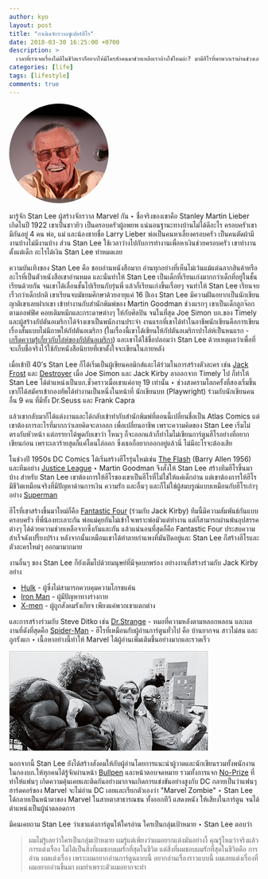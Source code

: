 ```yaml
---
author: kyo
layout: post
title: "กำเนิดจักรวาลซูเปอร์ฮีโร"
date: 2018-03-30 16:25:00 +0700
description: >
  เวลาที่เราเจอเรื่องไม่ดีในชีวิตเราก็อยากให้มีใครสักคนมาช่วยเหลือเราบ้างใช่ไหมล่ะ? มามีฮีโรที่พาพวกเราผ่านช่วงเลวร้ายไป เชื่อแน่ๆ ว่าพวกเราคงต้องมีฮีโรในใจเราเกือบทุกคนนั่นแหละ แต่วันนี้จะมาพูดถึงผู้ที่ให้กำเนิดฮีโรหลายๆ ตัวที่ทำให้เรารู้จักกัน ไม่ว่าจะเป็น Spider-Man, Hulk, Iron Man, X-Men และอื่นๆ อีกมากมาย...
categories: [life]
tags: [lifestyle]
comments: true
---
```

<img src="/assets/img/authors/kyo/2018-03-30/s1.jpg" alt="Stan Lee" style="border-radius:50%">

มารู้จัก Stan Lee ผู้สร้างจักรวาล Marvel กัน ‣ ชื่อจริงของเขาคือ Stanley Martin Lieber เกิดในปี 1922 เขาเป็นชาวยิว เป็นครอบครัวผู้อพยพ แน่นอนฐานะทางบ้านไม่ได้ดีอะไร ครอบครัวเขามีกันอยู่ 4 คน พ่อ, แม่ และน้องชายชื่อ Larry Lieber พ่อเป็นคนหาเลี้ยงครอบครัว เป็นคนตัดผ้ามีงานบ้างไม่มีงานบ้าง ส่วน Stan Lee ใช้เวลาว่างไปกับการทำงานเพื่อหาเงินช่วยครอบครัว เขาทำงานตั้งแต่เด็ก อะไรได้เงิน Stan Lee ทำหมดเลย  

ความบันเทิงของ Stan Lee คือ ชอบอ่านหนังสือมาก อ่านทุกอย่างที่เห็นไม่เว้นแม้แต่ฉลากสินค้าหรืออะไรที่เป็นตัวหนังสือเขาอ่านหมด และนั่นทำให้ Stan Lee เป็นเด็กที่เรียนเก่งมากกว่าเด็กที่อยู่ในชั้นเรียนด้วยกัน จนเขาได้เลื่อนชั้นไปเรียนกับรุ่นพี่ แล้วก็เรียนเก่งขึ้นเรื่อยๆ จนทำให้ Stan Lee เรียนจบเร็วกว่าเด็กปกติ เขาเรียนจบมัธยมศึกษาด้วยอายุแค่ 16 ปีเอง Stan Lee มีความฝันอยากเป็นนักเขียน ญาติเขาเลยฝากเขา
เข้าทำงานกับสำนักพิมพ์ของ Martin Goodman ช่วงแรกๆ เขาเป็นเด็กลูกจ๊อกตามออฟฟิศ คอยเติมหมึกและกระดาษต่างๆ ให้กับศิลปิน จนในที่สุด Joe Simon บก.ของ Timely และผู้สร้างกัปตันอเมริกาได้จ้างเขาเป็นพนักงานประจำ งานแรกที่เขาได้ทำในอาชีพนักเขียนคือการเขียนเรื่องสั้นแบบไม่มีภาพให้กัปตันอเมริกา (ในเรื่องนี้เขาได้เขียนให้กัปตันอเมริกาปาโล่ห์เป็นหนแรก - [เกร็ดความรู้เกี่ยวกับโล่ห์ของกัปตันอเมริกา](https://screenrant.com/unknown-facts-captain-america-shield/)) และเขาได้ใช้ชื่อปลอมว่า Stan Lee ด้วยเหตุผลว่าเพื่อที่จะเก็บชื่อจริงไว้ใช้กับหนังสือนิยายที่เขาตั้งใจจะเขียนในภายหลัง

เมื่อเข้าปี 40’s Stan Lee ก็ได้เริ่มเป็นผู้เขียนคอมิกส์และได้ร่วมในการสร้างตัวละคร เช่น [Jack Frost](http://www.writeups.org/jack-frost-marvel-comics-liberty-legion/) และ [Destroyer](http://marvel.com/universe/Destroyer_(construct)#axzz5BTKWKNUm) เมื่อ Joe Simon และ Jack Kirby ลาออกจาก Timely ไป ก็ทำให้ Stan Lee ได้ตำแหน่งเป็นบก.ชั่วคราวเมื่อเขาแค่อายุ 19 เท่านั้น ‣ ช่วงสงครามโลกครั้งที่สองเริ่มขึ้นเขาก็ได้สมัครเข้ากองทัพได้ทำงานเป็นหนึ่งในหน้าที่ นักเขียนบท
(Playwright) ร่วมกับนักเขียนคนอื่น 9 คน ที่มีทั้ง Dr.Seuss และ Frank Capra

แล้วเขากลับมาก็ได้แต่งงานและได้กลับเข้าทำกับสำนักพิมพ์ที่ตอนนี้เปลี่ยนชื่อเป็น Atlas Comics แต่เขาต้องการอะไรที่มากกว่าเลยคิดจะลาออก เพื่อเปลี่ยนอาชีพ เพราะความคิดของ Stan Lee เริ่มไม่ตรงกับหัวหน้า  แต่ภรรยาได้พูดกับเขาว่า ไหนๆ ก็จะออกแล้วก็ทำไมไม่เขียนการ์ตูนฮีโรอย่างที่อยากเขียนก่อน เพราะเลวร้ายสุดก็แค่โดนไล่ออก ซึ่งเธอก็อยากออกอยู่แล้วนี่ ไม่มีอะไรจะต้องเสีย

ในช่วงปี 1950s DC Comics ได้เริ่มสร้างฮีโรรุ่นใหม่เช่น [The Flash](https://www.dccomics.com/characters/the-flash) (Barry Allen 1956) และทีมอย่าง [Justice League](https://www.dccomics.com/characters/justice-league) ‣ Martin Goodman จึงสั่งให้ Stan Lee สร้างทีมฮีโรขึ้นมาบ้าง สำหรับ Stan Lee เขาต้องการให้ฮีโรของเขาเป็นฮีโรที่ไม่ใช่ให้แค่เด็กอ่าน แต่เขาต้องการให้ฮีโรมีชีวิตเหมือนจริงที่มีปัญหาด้านการเงิน ความรัก และอื่นๆ และก็ไม่ใช่ผู้สมบรูณ์แบบเหมือนกับฮีโรเก่าๆ อย่าง [Superman](https://www.dccomics.com/characters/superman)

ฮีโรที่เขาสร้างขึ้นมาใหม่ก็คือ [Fantastic Four](http://marvel.com/universe/Fantastic_Four#axzz5BTKWKNUm) (ร่วมกับ Jack Kirby) ทีมนี้มีความสัมพันธ์กันแบบครอบครัว ที่พี่น้องทะเลาะกัน พ่อแม่คุยกันไม่เข้าใจเพราะพ่อมัวแต่ทำงาน แต่ก็สามารถผ่านพ้นอุปสรรคต่างๆ ได้ด้วยความช่วยเหลือจากซึ่งกันและกัน แล้วแน่นอนที่สุดก็คือ Fantastic Four ประสบความสำเร็จดังเปรี้ยงปร้าง หลังจากนั้นเหมือนเขาได้ทำลายกำแพงที่มันปิดอยู่และ Stan Lee ก็สร้างฮีโรและตัวละครใหม่ๆ ออกมามากมาย

งานอื่นๆ ของ Stan Lee ก็ยังเต็มไปด้วยมนุษย์ที่มีจุดบกพร่อง อย่างงานที่สร้างร่วมกับ Jack Kirby อย่าง
* [Hulk](http://marvel.com/universe/Hulk_(Bruce_Banner)#axzz5BEHLlzU4) - ผู้ซึ่งไม่สามารถควบคุมความโกรธแค้น
* [Iron Man](http://marvel.com/universe/Iron_Man_(Anthony_Stark)#axzz5BEHLlzU4) - ผู้มีปัญหาทางร่างกาย
* [X-men](http://marvel.com/characters/71/x-men) - ผู้ถูกสังคมรังเกียจ เพียงแค่พวกเขาแตกต่าง

และการสร้างร่วมกับ Steve Ditko เช่น [Dr.Strange](http://marvel.com/characters/14/doctor_strange) - หมอที่ความหลังตามหลอกหลอน และผลงานที่ดังที่สุดคือ [Spider-Man](http://marvel.com/universe/Spider-Man_(Peter_Parker)#axzz5BEHLlzU4) - ฮีโรที่เหมือนกับผู้อ่านการ์ตูนทั่วไป คือ บ้านยากจน สาวไม่สน และถูกรังแก ‣ เนื้อหาอย่างนี้ทำให้ Marvel ได้ผู้อ่านเพิ่มเติมขึ้นอย่างมากและรวดเร็ว   

![Stan Lee and his Super Heroes](/assets/img/authors/kyo/2018-03-30/s2.jpg)

นอกจากนี้ Stan Lee ยังได้สร้างสังคมให้กับผู้อ่านโดยการแนะนำผู้วาดและนักเขียนรวมทั้งพนักงานในกองบก.ให้ทุกคนได้รู้จักผ่านหน้า [Bullpen](http://kirbymuseum.org/blogs/dynamics/2010/12/22/1960s-marvel-bullpen/) และหน้าตอบจดหมาย รวมทั้งการแจก [No-Prize](https://www.cbr.com/knowledge-waits-the-history-of-marvels-no-prize/) ที่ทำให้แฟนๆ เกิดความคุ้นเคยและติดกันอย่างมากจนเกิดการแข่งขันอย่างสูงกับ DC กลายเป็นว่าแฟนๆ ฮาร์ดคอร์ของ Marvel จะไม่อ่าน DC เลยและเรียกตัวเองว่า "Marvel Zombie" ‣ Stan Lee ได้กลายเป็นหน้าตาของ Marvel ในสายตาสาธารณชน ทั้งออกทีวี แสดงหนัง ให้เสียงในการ์ตูน จนได้ตำแหน่งเป็นผู้นำตลอดการ

มีคนเคยถาม Stan Lee ว่าเขาแต่งการ์ตูนให้ใครอ่าน ใครเป็นกลุ่มเป้าหมาย ‣ Stan Lee ตอบว่า
> ผมไม่รู้เลยว่าใครเป็นกลุ่มเป้าหมาย ผมรู้แต่เพียงว่าผมอยากแต่งมันอย่างงี้ คุณรู้ไหมว่าจริงแล้วการแต่งเรื่อง ไม่ได้เป็นสิ่งที่ผมชอบผมรักที่สุดในชีวิต แต่สิ่งที่ผมชอบผมรักที่สุดในชีวิตคือ การอ่าน ผมแต่งเรื่อง
เพราะผมอยากอ่านการ์ตูนแบบนี้ อยากอ่านเรื่องราวแบบนี้ ผมเลยแต่งเรื่องที่ผมอยากอ่านขึ้นมา
ผมทำเพราะตัวผมอยากจะทำ
